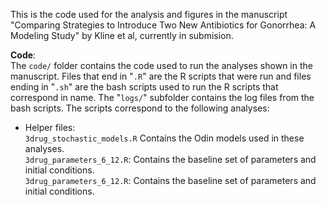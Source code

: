 This is the code used for the analysis and figures in the manuscript "Comparing Strategies to Introduce Two New Antibiotics for Gonorrhea: A Modeling Study" by Kline et al, currently in submision.

__Code__: \
The `code/` folder contains the code used to run the analyses shown in the manuscript. Files that end in "`.R`" are the R scripts that were run and files ending in "`.sh`" are the bash scripts used to run the R scripts that correspond in name. The "`logs/`" subfolder contains the log files from the bash scripts. The scripts correspond to the following analyses: 
* Helper files: \
      `3drug_stochastic_models.R` Contains the Odin models used in these analyses. \
      `3drug_parameters_6_12.R`: Contains the baseline set of parameters and initial conditions. \
      `3drug_parameters_6_12.R`: Contains the baseline set of parameters and initial conditions. 
